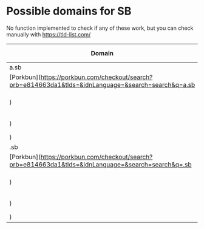 # Possible domains for SB

No function implemented to check if any of these work, but you can check manually with https://tld-list.com/

| Domain | Porkbun | NameCheap | Google Domains |
|---|---|---|---|
| a.sb | [Porkbun](https://porkbun.com/checkout/search?prb=e814663da1&tlds=&idnLanguage=&search=search&q=a.sb) | [Namecheap](https://www.namecheap.com/domains/registration/results/?domain=a.sb) | [Google](https://domains.google.com/registrar/search?searchTerm=a.sb) |
| .sb | [Porkbun](https://porkbun.com/checkout/search?prb=e814663da1&tlds=&idnLanguage=&search=search&q=.sb) | [Namecheap](https://www.namecheap.com/domains/registration/results/?domain=.sb) | [Google](https://domains.google.com/registrar/search?searchTerm=.sb) |
